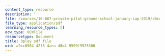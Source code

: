 ```yaml
---
content_type: resource
description: ''
file: /courses/16-687-private-pilot-ground-school-january-iap-2019/a9cc650442f54aead8d49509f9925366_edLnZgF9mUg.pdf
file_type: application/pdf
learning_resource_types: []
ocw_type: OCWFile
resourcetype: Document
title: 3play pdf file
uid: a9cc6504-42f5-4aea-d8d4-9509f9925366
---
```

